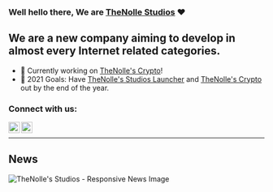 ### Well hello there, We are [TheNolle Studios][Website] :heart:

## We are a new company aiming to develop in almost every Internet related categories.
- 🎉 Currently working on [TheNolle's Crypto][TheNollesWorks]!
- 🥅 2021 Goals: Have [TheNolle's Studios Launcher][TheNollesWorks] and [TheNolle's Crypto][TheNollesWorks] out by the end of the year.

### Connect with us:

[<img align="left" width="22px" src="https://i.imgur.com/jGKa5Cc.png" alt="TheNolle.com">][Website]
[<img align="left" width="22px" src="https://i.imgur.com/Q8vphrH.png" alt="TheNolle | Discord">][Discord]

<br>

---

## News
[<img align="left" alt="TheNolle's Studios - Responsive News Image" src="https://via.placeholder.com/3840x2160/1A1A1A/EEC0F0?text=Coming%20Soon:%20||%20Dynamic%20image%20displaying%20the%20latest%20News">](https://Studios.TheNolle.com)

[Website]: https://TheNolle.com/
[TheNollesWorks]: https://Works.TheNolle.com/
[Discord]: https://Discord.com/invite/yUgp7k8/

